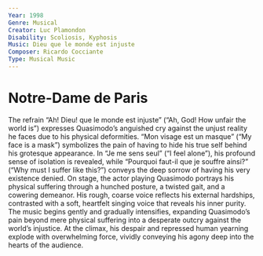 ```yaml
---
Year: 1998
Genre: Musical
Creator: Luc Plamondon
Disability: Scoliosis, Kyphosis
Music: Dieu que le monde est injuste
Composer: Ricardo Cocciante
Type: Musical Music
---
```


# Notre-Dame de Paris

The refrain “Ah! Dieu! que le monde est injuste” (“Ah, God! How unfair the world is”) expresses Quasimodo’s anguished cry against the unjust reality he faces due to his physical deformities. “Mon visage est un masque” (“My face is a mask”) symbolizes the pain of having to hide his true self behind his grotesque appearance. In “Je me sens seul” (“I feel alone”), his profound sense of isolation is revealed, while “Pourquoi faut-il que je souffre ainsi?” (“Why must I suffer like this?”) conveys the deep sorrow of having his very existence denied. On stage, the actor playing Quasimodo portrays his physical suffering through a hunched posture, a twisted gait, and a cowering demeanor. His rough, coarse voice reflects his external hardships, contrasted with a soft, heartfelt singing voice that reveals his inner purity. The music begins gently and gradually intensifies, expanding Quasimodo’s pain beyond mere physical suffering into a desperate outcry against the world’s injustice. At the climax, his despair and repressed human yearning explode with overwhelming force, vividly conveying his agony deep into the hearts of the audience.
